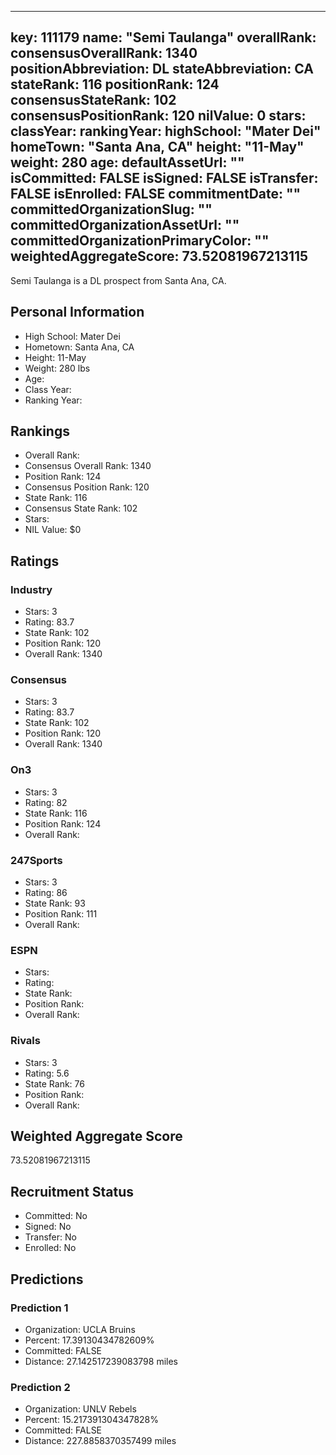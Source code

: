 ---
  key: 111179
  name: "Semi Taulanga"
  overallRank: 
  consensusOverallRank: 1340
  positionAbbreviation: DL
  stateAbbreviation: CA
  stateRank: 116
  positionRank: 124
  consensusStateRank: 102
  consensusPositionRank: 120
  nilValue: 0
  stars: 
  classYear: 
  rankingYear: 
  highSchool: "Mater Dei"
  homeTown: "Santa Ana, CA"
  height: "11-May"
  weight: 280
  age: 
  defaultAssetUrl: ""
  isCommitted: FALSE
  isSigned: FALSE
  isTransfer: FALSE
  isEnrolled: FALSE
  commitmentDate: ""
  committedOrganizationSlug: ""
  committedOrganizationAssetUrl: ""
  committedOrganizationPrimaryColor: ""
  weightedAggregateScore: 73.52081967213115
  ---
  
  Semi Taulanga is a DL prospect from Santa Ana, CA.
  
  ## Personal Information
  - High School: Mater Dei
  - Hometown: Santa Ana, CA
  - Height: 11-May
  - Weight: 280 lbs
  - Age: 
  - Class Year: 
  - Ranking Year: 
  
  ## Rankings
  - Overall Rank: 
  - Consensus Overall Rank: 1340
  - Position Rank: 124
  - Consensus Position Rank: 120
  - State Rank: 116
  - Consensus State Rank: 102
  - Stars: 
  - NIL Value: $0
  
  ## Ratings
  
  ### Industry
  - Stars: 3
  - Rating: 83.7
  - State Rank: 102
  - Position Rank: 120
  - Overall Rank: 1340
  
  ### Consensus
  - Stars: 3
  - Rating: 83.7
  - State Rank: 102
  - Position Rank: 120
  - Overall Rank: 1340
  
  ### On3
  - Stars: 3
  - Rating: 82
  - State Rank: 116
  - Position Rank: 124
  - Overall Rank: 
  
  ### 247Sports
  - Stars: 3
  - Rating: 86
  - State Rank: 93
  - Position Rank: 111
  - Overall Rank: 
  
  ### ESPN
  - Stars: 
  - Rating: 
  - State Rank: 
  - Position Rank: 
  - Overall Rank: 
  
  ### Rivals
  - Stars: 3
  - Rating: 5.6
  - State Rank: 76
  - Position Rank: 
  - Overall Rank: 
  
  ## Weighted Aggregate Score
  73.52081967213115
  
  ## Recruitment Status
  - Committed: No
  - Signed: No
  - Transfer: No
  - Enrolled: No
  
  
  
  ## Predictions
  
  ### Prediction 1
  - Organization: UCLA Bruins
  - Percent: 17.39130434782609%
  - Committed: FALSE
  - Distance: 27.142517239083798 miles
  
  ### Prediction 2
  - Organization: UNLV Rebels
  - Percent: 15.217391304347828%
  - Committed: FALSE
  - Distance: 227.8858370357499 miles
  
